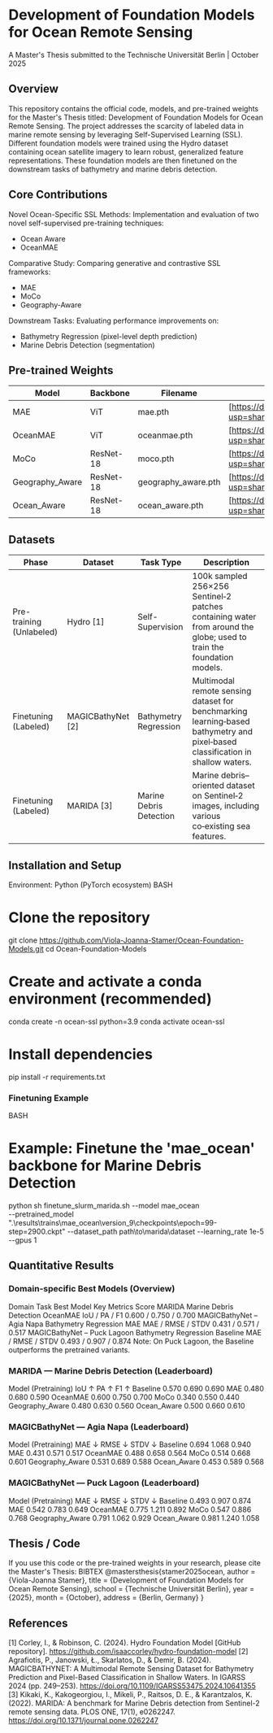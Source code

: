# Development of Foundation Models for Ocean Remote Sensing

A Master's Thesis submitted to the Technische Universität Berlin | October 2025

## Overview

This repository contains the official code, models, and pre-trained weights for the Master's Thesis titled: Development of Foundation Models for Ocean Remote Sensing.
The project addresses the scarcity of labeled data in marine remote sensing by leveraging Self-Supervised Learning (SSL). Different foundation models were trained using the Hydro dataset containing ocean satellite imagery to learn robust, generalized feature representations. These foundation models are then finetuned on the downstream tasks of bathymetry and marine debris detection.

## Core Contributions

Novel Ocean-Specific SSL Methods: Implementation and evaluation of two novel self-supervised pre-training techniques:
- Ocean Aware
- OceanMAE
  
Comparative Study: Comparing generative and contrastive SSL frameworks:
- MAE
- MoCo
- Geography-Aware
  
Downstream Tasks: Evaluating performance improvements on:
- Bathymetry Regression (pixel-level depth prediction)
- Marine Debris Detection (segmentation)
  
## Pre-trained Weights

|Model	|Backbone	|Filename |	Link
|------|-----------------|------------------------|-------------|
|MAE	| ViT	| mae.pth	 | [https://drive.google.com/file/d/1dkHYFvrxBT_FNtivaYq_bD6yroSfLVzW/view?usp=share_link](Link) |
|OceanMAE	| ViT	| oceanmae.pth |	[https://drive.google.com/file/d/1A-lkt7N45A4EVDLRPhWAf-sLF5g0wyb5/view?usp=share_link](Link) |
|MoCo	| ResNet-18	| moco.pth |	[https://drive.google.com/file/d/1NwGWX_V6GuG6YReHJImHlM0mDbESVE86/view?usp=share_link](Link) |
|Geography_Aware	| ResNet-18	| geography_aware.pth	 | [https://drive.google.com/file/d/1vouzF9IO_7MBSGYGnuL-mTQMpkQgIsMd/view?usp=share_link](Link) |
|Ocean_Aware	| ResNet-18	| ocean_aware.pth |	[https://drive.google.com/file/d/1hP7A_2NjRmaFIyan39dQ2vvDUTVvvi33/view?usp=share_link](Link) |


## Datasets
| Phase                     | Dataset         | Task Type              | Description |
|--------------------------|-----------------|------------------------|-------------|
| Pre-training (Unlabeled) | Hydro [1]       | Self-Supervision       | 100k sampled 256×256 Sentinel‑2 patches containing water from around the globe; used to train the foundation models. |
| Finetuning (Labeled)     | MAGICBathyNet [2]| Bathymetry Regression  | Multimodal remote sensing dataset for benchmarking learning‑based bathymetry and pixel‑based classification in shallow waters. |
| Finetuning (Labeled)     | MARIDA [3]      | Marine Debris Detection| Marine debris–oriented dataset on Sentinel‑2 images, including various co‑existing sea features. |

## Installation and Setup

Environment: Python (PyTorch ecosystem)
BASH
# Clone the repository
git clone https://github.com/Viola-Joanna-Stamer/Ocean-Foundation-Models.git
cd Ocean-Foundation-Models

# Create and activate a conda environment (recommended)
conda create -n ocean-ssl python=3.9
conda activate ocean-ssl

# Install dependencies
pip install -r requirements.txt

### Finetuning Example

BASH
# Example: Finetune the 'mae_ocean' backbone for Marine Debris Detection
python sh finetune_slurm_marida.sh
    --model mae_ocean \
    --pretrained_model ".\results\trains\mae_ocean\version_9\checkpoints\epoch=99-step=2900.ckpt"
    --dataset_path  path\to\marida\dataset
    --learning_rate 1e-5 
    --gpus 1
    
## Quantitative Results

### Domain-specific Best Models (Overview)

Domain	Task	Best Model	Key Metrics	Score
MARIDA	Marine Debris Detection	OceanMAE	IoU / PA / F1	0.600 / 0.750 / 0.700
MAGICBathyNet – Agia Napa	Bathymetry Regression	MAE	MAE / RMSE / STDV	0.431 / 0.571 / 0.517
MAGICBathyNet – Puck Lagoon	Bathymetry Regression	Baseline	MAE / RMSE / STDV	0.493 / 0.907 / 0.874
Note: On Puck Lagoon, the Baseline outperforms the pretrained variants.

### MARIDA — Marine Debris Detection (Leaderboard)

Model (Pretraining)	IoU ↑	PA ↑	F1 ↑
Baseline	0.570	0.690	0.690
MAE	0.480	0.680	0.590
OceanMAE	0.600	0.750	0.700
MoCo	0.340	0.550	0.440
Geography_Aware	0.480	0.630	0.560
Ocean_Aware	0.500	0.660	0.610

### MAGICBathyNet — Agia Napa (Leaderboard)

Model (Pretraining)	MAE ↓	RMSE ↓	STDV ↓
Baseline	0.694	1.068	0.940
MAE	0.431	0.571	0.517
OceanMAE	0.488	0.658	0.564
MoCo	0.514	0.668	0.601
Geography_Aware	0.531	0.689	0.588
Ocean_Aware	0.453	0.589	0.568

### MAGICBathyNet — Puck Lagoon (Leaderboard)

Model (Pretraining)	MAE ↓	RMSE ↓	STDV ↓
Baseline	0.493	0.907	0.874
MAE	0.542	0.783	0.649
OceanMAE	0.775	1.211	0.892
MoCo	0.547	0.886	0.768
Geography_Aware	0.791	1.062	0.929
Ocean_Aware	0.981	1.240	1.058

## Thesis / Code

If you use this code or the pre-trained weights in your research, please cite the Master's Thesis:
BIBTEX
@mastersthesis{stamer2025ocean,
    author  = {Viola-Joanna Stamer},
    title   = {Development of Foundation Models for Ocean Remote Sensing},
    school  = {Technische Universität Berlin},
    year    = {2025},
    month   = {October},
    address = {Berlin, Germany}
}

## References
[1] Corley, I., & Robinson, C. (2024). Hydro Foundation Model [GitHub repository]. https://github.com/isaaccorley/hydro-foundation-model
[2] Agrafiotis, P., Janowski, Ł., Skarlatos, D., & Demir, B. (2024). MAGICBATHYNET: A Multimodal Remote Sensing Dataset for Bathymetry Prediction and Pixel-Based Classification in Shallow Waters. In IGARSS 2024 (pp. 249–253). https://doi.org/10.1109/IGARSS53475.2024.10641355
[3] Kikaki, K., Kakogeorgiou, I., Mikeli, P., Raitsos, D. E., & Karantzalos, K. (2022). MARIDA: A benchmark for Marine Debris detection from Sentinel-2 remote sensing data. PLOS ONE, 17(1), e0262247. https://doi.org/10.1371/journal.pone.0262247
